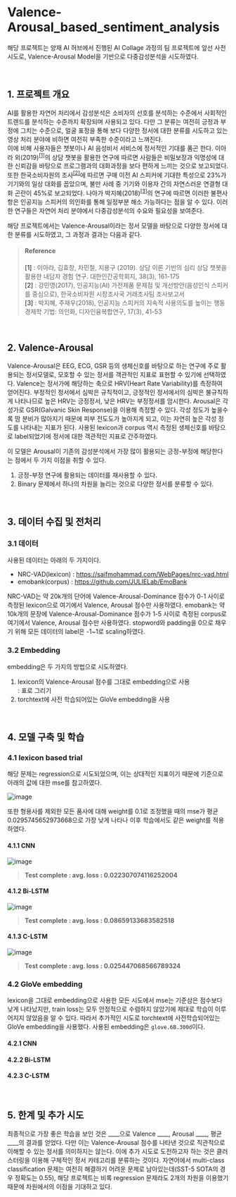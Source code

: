 # Valence-Arousal_based_sentiment_analysis

해당 프로젝트는 양재 AI 허브에서 진행된 AI Collage 과정의 팀 프로젝트에 앞선 사전 시도로, Valence-Arousal Model을 기반으로 다중감성분석을 시도하였다.  

<br>

## 1. 프로젝트 개요

AI를 활용한 자연어 처리에서 감성분석은 소비자의 선호를 분석하는 수준에서 사회적인 트렌드를 분석하는 수준까지 확장되며 사용되고 있다. 다만 그 분류는 여전히 긍정과 부정에 그치는 수준으로, 얼굴 표정을 통해 보다 다양한 정서에 대한 분류를 시도하고 있는 영상 처리 분야에 비하면 여전히 부족한 수준이라고 느껴진다.  
이에 비해 사용자들은 챗봇이나 AI 음성비서 서비스에 정서적인 기대를 품곤 한다. 이아라 외(2019)<sup>[[1]](#footnote_1)</sup>의 상담 챗봇을 활용한 연구에 따르면 사람들은 비밀보장과 익명성에 대한 신뢰감을 바탕으로 프로그램과의 대화과정을 보다 편하게 느끼는 것으로 보고되었다. 또한 한국소비자원의 조사<sup>[[2]](#footnote_2)</sup>에 따르면 구매 이전 AI 스피커에 기대한 특성으로 23%가 기기와의 일상 대화를 꼽았으며, 불만 사례 중 기기와 이용자 간의 자연스러운 연결형 대화 곤란이 45%로 보고되었다. 나아가 박지혜(2018)<sup>[[3]](#footnote_3)</sup>의 연구에 따르면 이러한 불편사항은 인공지능 스피커의 의인화를 통해 일정부분 해소 가능하다는 점을 알 수 있다. 이러한 연구들은 자연어 처리 분야에서 다중감성분석의 수요와 필요성을 보여준다.  

해당 프로젝트에서는 Valence-Arousal이라는 정서 모델을 바탕으로 다양한 정서에 대한 분류를 시도하였고, 그 과정과 결과는 다음과 같다.  

> #### Reference
> <a name="footnote_1">[1]</a> : 이아라, 김효창, 차민철, 지용구 (2019). 상담 이론 기반의 심리 상담 챗봇을 활용한 내담자 경험 연구. 대한인간공학회지, 38(3), 161-175  
> <a name="footnote_2">[2]</a> : 강민영(2017), 인공지능(AI) 가전제품 문제점 및 개선방안(음성인식 스피커를 중심으로), 한국소비자원 시장조사국 거래조사팀 조사보고서  
> <a name="footnote_3">[3]</a> : 박지혜, 주재우(2018), 인공지능 스피커의 지속적 사용의도를 높이는 행동경제학 기법: 의인화, 디자인융복합연구, 17(3), 41-53  

<br>

## 2. Valence-Arousal

Valence-Arousal은 EEG, ECG, GSR 등의 생체신호를 바탕으로 하는 연구에 주로 활용되는 정서모델로, 모호할 수 있는 정서를 객관적인 지표로 표현할 수 있기에 선택하였다. Valence는 정서가에 해당하는 축으로 HRV(Heart Rate Variability)를 측정하여 얻어진다. 부정적인 정서에서 심박은 규칙적이고, 긍정적인 정서에서의 심박은 불규칙하게 나타나므로 높은 HRV는 긍정정서, 낮은 HRV는 부정정서를 암시한다. Arousal은 각성가로 GSR(Galvanic Skin Response)을 이용해 측정할 수 있다. 각성 정도가 높을수록 땀 분비가 많아지기 때문에 피부 전도도가 높아지게 되고, 이는 자연히 높은 각성 정도를 나타내는 지표가 된다. 사용된 lexicon과 corpus 역시 측정된 생체신호를 바탕으로 label되었기에 정서에 대한 객관적인 지표로 간주하였다.  

이 모델은 Arousal이 기존의 감성분석에서 가장 많이 활용되는 긍정-부정에 해당한다는 점에서 두 가지 이점을 취할 수 있다.  
1. 긍정-부정 연구에 활용되는 데이터를 재사용할 수 있다.
2. Binary 문제에서 하나의 차원을 늘리는 것으로 다양한 정서를 분류할 수 있다.

<br>

## 3. 데이터 수집 및 전처리

### 3.1 데이터
사용된 데이터는 아래의 두 가지이다.
- NRC-VAD(lexicon) : https://saifmohammad.com/WebPages/nrc-vad.html
- emobank(corpus) : https://github.com/JULIELab/EmoBank

NRC-VAD는 약 20k개의 단어에 Valence-Arousal-Dominance 점수가 0-1 사이로 측정된 lexicon으로 여기에서 Valence, Arousal 점수만 사용하였다. emobank는 약 10k개의 문장에 Valence-Arousal-Dominance 점수가 1-5 사이로 측정된 corpus로 여기에서 Valence, Arousal 점수만 사용하였다. stopword와 padding을 0으로 채우기 위해 모든 데이터의 label은 -1~1로 scaling하였다.

### 3.2 Embedding
embedding은 두 가지의 방법으로 시도하였다.
1. lexicon의 Valence-Arousal 점수를 그대로 embedding으로 사용  
: 표로 그리기
2. torchtext에 사전 학습되어있는 GloVe embedding을 사용

<br>

## 4. 모델 구축 및 학습
### 4.1 lexicon based trial
해당 문제는 regression으로 시도되었으며, 이는 상대적인 지표이기 때문에 기준으로 아래의 값에 대한 mse를 참고하였다.

![image](https://user-images.githubusercontent.com/39390943/92320980-e522a100-f060-11ea-8635-edcfa1aebdc4.png)  

또한 형용사를 제외한 모든 품사에 대해 weight를 0.1로 조정했을 때의 mse가 평균 0.0295745652973668으로 가장 낮게 나타나 이후 학습에서도 같은 weight를 적용하였다.  


#### 4.1.1 CNN
![image](https://user-images.githubusercontent.com/39390943/92321057-b48f3700-f061-11ea-8813-2f1ad5558245.png)

> **Test complete : avg. loss : 0.022307074116252004**

#### 4.1.2 Bi-LSTM
![image](https://user-images.githubusercontent.com/39390943/92321041-9a555900-f061-11ea-8b50-349c0ed57a5a.png)

> **Test complete : avg. loss : 0.08659133683582518**

#### 4.1.3 C-LSTM
![image](https://user-images.githubusercontent.com/39390943/92321067-d8527d00-f061-11ea-8c5e-4411c6f531f8.png)

> **Test complete : avg. loss : 0.025447068566789324**


### 4.2 GloVe embedding
lexicon을 그대로 embedding으로 사용한 모든 시도에서 mse는 기준삼은 점수보다 낮게 나타났지만, train loss는 모두 안정적으로 수렴하지 않았기에 제대로 학습이 이루어지지 않았음을 알 수 있다. 따라서 추가적인 시도로 torchtext에 사전학습되어있는 GloVe embedding을 사용했다. 사용된 embedding은 `glove.6B.300d`이다.

#### 4.2.1 CNN

#### 4.2.2 Bi-LSTM

#### 4.2.3 C-LSTM

<br>

## 5. 한계 및 추가 시도

최종적으로 가장 좋은 학습을 보인 것은 ____으로 Valence ____, Arousal ____, 평균 ____의 결과를 얻었다. 다만 이는 Valence-Arousal 점수를 나타낸 것으로 직관적으로 이해할 수 있는 정서를 의미하지는 않는다. 이에 추가 시도로 도전하고자 하는 것은 클러스터링을 이용해 구체적인 정서 카테고리를 분류하는 것이다. 자연어에서 multi-class classification 문제는 여전히 해결하기 어려운 문제로 남아있는데(SST-5 SOTA의 경우 정확도는 0.55), 해당 프로젝트는 비록 regression 문제라도 2개의 차원을 이용했기 때문에 차원에서의 이점을 기대하고 있다.
